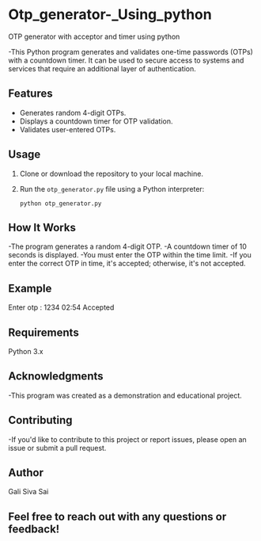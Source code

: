 # Otp_generator-_Using_python
OTP generator with acceptor and timer using python


-This Python program generates and validates one-time passwords (OTPs) with a countdown timer. It can be used to secure access to systems and services that require an additional layer of authentication.

## Features

- Generates random 4-digit OTPs.
- Displays a countdown timer for OTP validation.
- Validates user-entered OTPs.

## Usage

1. Clone or download the repository to your local machine.

2. Run the `otp_generator.py` file using a Python interpreter:

   ```shell
   python otp_generator.py
## How It Works
-The program generates a random 4-digit OTP.
-A countdown timer of 10 seconds is displayed.
-You must enter the OTP within the time limit.
-If you enter the correct OTP in time, it's accepted; otherwise, it's not accepted.
## Example
  Enter otp : 1234
  02:54
  Accepted
## Requirements
  Python 3.x
  
## Acknowledgments
-This program was created as a demonstration and educational project.
## Contributing
-If you'd like to contribute to this project or report issues, please open an issue or submit a pull request.

## Author
Gali Siva Sai

## Feel free to reach out with any questions or feedback!
